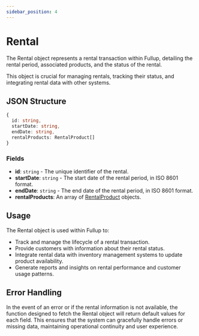 ```yaml
---
sidebar_position: 4
---
```


# Rental

The Rental object represents a rental transaction within Fullup, detailing the rental period, associated products, and the status of the rental.

This object is crucial for managing rentals, tracking their status, and integrating rental data with other systems.

## JSON Structure

```typescript
{
  id: string,
  startDate: string,
  endDate: string,
  rentalProducts: RentalProduct[]
}
```

### Fields

- **id**: `string` - The unique identifier of the rental.
- **startDate**: `string` - The start date of the rental period, in ISO 8601 format.
- **endDate**: `string` - The end date of the rental period, in ISO 8601 format.
- **rentalProducts**: An array of [RentalProduct](./rental-product.md) objects.

## Usage

The Rental object is used within Fullup to:

- Track and manage the lifecycle of a rental transaction.
- Provide customers with information about their rental status.
- Integrate rental data with inventory management systems to update product availability.
- Generate reports and insights on rental performance and customer usage patterns.

## Error Handling

In the event of an error or if the rental information is not available, the function designed to fetch the Rental object will return default values for each field. This ensures that the system can gracefully handle errors or missing data, maintaining operational continuity and user experience.
